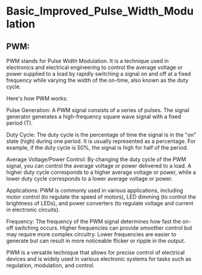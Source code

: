 # Basic_Improved_Pulse_Width_Modulation
## PWM:
PWM stands for Pulse Width Modulation. It is a technique used in electronics and electrical engineering to control the average voltage or power supplied to a load by rapidly switching a signal on and off at a fixed frequency while varying the width of the on-time, also known as the duty cycle.

Here's how PWM works:

Pulse Generation: A PWM signal consists of a series of pulses. The signal generator generates a high-frequency square wave signal with a fixed period (T).

Duty Cycle: The duty cycle is the percentage of time the signal is in the "on" state (high) during one period. It is usually represented as a percentage. For example, if the duty cycle is 50%, the signal is high for half of the period.

Average Voltage/Power Control: By changing the duty cycle of the PWM signal, you can control the average voltage or power delivered to a load. A higher duty cycle corresponds to a higher average voltage or power, while a lower duty cycle corresponds to a lower average voltage or power.

Applications: PWM is commonly used in various applications, including motor control (to regulate the speed of motors), LED dimming (to control the brightness of LEDs), and power converters (to regulate voltage and current in electronic circuits).

Frequency: The frequency of the PWM signal determines how fast the on-off switching occurs. Higher frequencies can provide smoother control but may require more complex circuitry. Lower frequencies are easier to generate but can result in more noticeable flicker or ripple in the output.

PWM is a versatile technique that allows for precise control of electrical devices and is widely used in various electronic systems for tasks such as regulation, modulation, and control.
